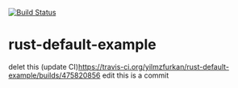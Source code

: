 [![Build Status](https://travis-ci.com/yilmzfurkan/rust-default-example.svg?branch=master)](https://travis-ci.com/yilmzfurkan/rust-default-example)
# rust-default-example
delet this (update CI)https://travis-ci.org/yilmzfurkan/rust-default-example/builds/475820856
edit
this is a commit

